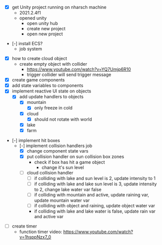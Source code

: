 - [x] get Unity project running on nharsch machine
  - 2021.2.4f1
  - opened unity
    - open unity hub
    - create new project
    - open new project
- [-] install ECS?
  - job system
- [X] how to create cloud object
  - create empty object with collider
    - https://www.youtube.com/watch?v=YQ7Umjp6R10
    - trigger collider will send trigger message
- [X] create game components
- [X] add state variables to components
- [X] implement reactive UI state on objects
  - [X] add update handlers to objects
    - [X] mountain
      - [X] only freeze in cold
    - [X] cloud
      - [X] should not rotate with world
    - [X] lake
    - [X] farm
- [-] implement hit boxes
  - [-] implement collision handlers job
    - [X] change component state vars
    - [X] put collision handler on sun collision box zones
      - check if box has hit a game object
        - change it's sun level
    - [ ] cloud collision handler
      - [ ] if colliding with lake and sun level is 2, update intensity to 1
      - [ ] if colliding with lake and lake sun level is 3, update intensity to 2, change lake water var false
      - [ ] if colliding with mountain and active, update raining var, update mountain water var
      - [ ] if colliding with object and raining, update object water var
      - if colliding with lake and lake water is false, update rain var and active var
- [ ] create timer
  - function timer video: https://www.youtube.com/watch?v=1hsppNzx7_0

